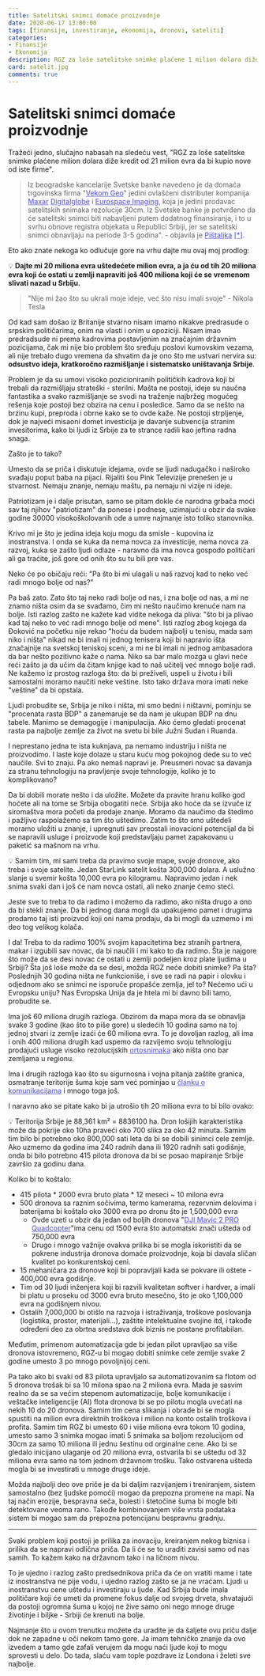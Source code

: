 ```yaml
---
title: Satelitski snimci domaće proizvodnje
date: 2020-06-17 13:00:00
tags: [finansije, investiranje, ekonomija, dronovi, sateliti]
categories:
- Finansije 
- Ekonomija 
description: RGZ za loše satelitske snimke plaćene 1 milion dolara diže kredit od 21 milion evra da bi kupio nove od iste firme, da li možemo drugačije?
card: satelit.jpg
comments: true
---
```


<style>
    .img-mb-14 { margin-bottom: 14px; }
    a { color: #6463ce; font-weight: 500; }
</style>

# Satelitski snimci domaće proizvodnje

Tražeći jedno, slučajno nabasah na sledeću vest, "RGZ za loše satelitske snimke plaćene milion dolara diže kredit od 21 milion evra da bi kupio nove od iste firme".

> Iz beogradske kancelarije Svetske banke navedeno je da domaća trgovinska firma "[Vekom Geo](http://pretraga2.apr.gov.rs/EnterpriseWebSearchWeb/Details/Details?beid=1042818&rnd=908268687C5C8C01A536879A3A0FB1B3C9FD8868)" jedini ovlašćeni distributer kompanija [Maxar](https://www.maxar.com/) [Digitalglobe](https://www.digitalglobe.com/) i [Eurospace Imaging](https://www.euspaceimaging.com/), koja je jedini prodavac satelitskih snimaka rezolucije 30cm.
> Iz Svetske banke je potvrđeno da će satelitski snimci biti nabavljeni putem dodatnog finansiranja, i to u svrhu obnove registra objekata u Republici Srbiji, jer se satelitski snimci obnavljaju na periode 3-5 godina". - objavila je [Pištaljka](https://pistaljka.rs/home/read/878) [[*]](https://pistaljka.rs/home/read/699
).

Eto ako znate nekoga ko odlučuje gore na vrhu dajte mu ovaj moj prodlog:

💡 **Dajte mi 20 miliona evra uštedećete milion evra, a ja ću od tih 20 miliona evra koji će ostati u zemlji napraviti još 400 miliona koji će se vremenom slivati nazad u Srbiju.**

> "Nije mi žao što su ukrali moje ideje, već što nisu imali svoje" - Nikola Tesla

Od kad sam došao iz Britanije stvarno nisam imamo nikakve predrasude o srpskim političarima, onim na vlasti i onim u opoziciji. Nisam imao predradsude ni prema kadrovima postavljenim na značajnim državnim pozicijama, čak mi nije bio problem što sređuju poslovi kumovskim vezama, ali nije trebalo dugo vremena da shvatim da je ono što me ustvari nervira su: **odsustvo ideja, kratkoročno razmišljanje i sistematsko uništavanja Srbije**.

Problem je da su umovi visoko pozicioniranih političkih kadrova koji bi trebali da razmišljaju strateški - sterilni. Mašta ne postoji, ideje su naučna fantastika a svako razmišljanje se svodi na traženje najbržeg mogućeg rešenja koje postoji bez obzira na cenu i posledice. Samo da se nešto na brzinu kupi, preproda i obrne kako se to ovde kaže. Ne postoji strpljenje, dok je najveći misaoni domet investicija je davanje subvencija stranim invesitorima, kako bi ljudi iz Srbije za te strance radili kao jeftina radna snaga.

Zašto je to tako?

Umesto da se priča i diskutuje idejama, ovde se ljudi nadugačko i naširoko svađaju poput baba na pijaci. Rijaliti šou Pink Televizije prenešen je u stvarnost. Nemaju znanje, nemaju maštu, pa nemaju ni vizije ni ideje.

Patriotizam je i dalje prisutan, samo se pitam dokle će narodna grbača moći sav taj njihov "patriotizam" da ponese i podnese, uzimajući u obzir da svake godine 30000 visokoškolovanih ode a umre najmanje isto toliko stanovnika.

Krivo mi je što je jedina ideja koju mogu da smisle - kupovina iz inostranstva. I onda se kuka da nema novca za investicije, nema novca za razvoj, kuka se zašto ljudi odlaze - naravno da ima novca gospodo političari ali ga traćite, još gore od onih što su tu bili pre vas.

Neko će po običaju reći: "Pa što bi mi ulagali u naš razvoj kad to neko već radi mnogo bolje od nas?"

Pa baš zato. Zato što taj neko radi bolje od nas, i zna bolje od nas, a mi ne znamo ništa osim da se svađamo, čim mi nešto naučimo krenuće nam na bolje.
Isti razlog zašto ne kažete kad vidite nekoga da pliva: "što bi ja plivao kad taj neko to već radi mnogo bolje od mene". Isti razlog zbog kojega da Đoković na početku nije rekao "hoću da budem najbolji u tenisu, mada sam niko i ništa" nikad ne bi imali ni jednog tenisera koji bi napravio išta značajnije na svetskoj teniskoj sceni, a mi ne bi imali ni jednog ambasadora da bar nešto pozitivno kaže o nama. Niko sa bar malo mozga u glavi neće reći zašto ja da učim da čitam knjige kad to naš učitelj već mnogo bolje radi. Ne kažemo iz prostog razloga što: da bi preživeli, uspeli u životu i bili samostalni moramo naučiti neke veštine. Isto tako država mora imati neke "veštine" da bi opstala.

Ljudi probudite se, Srbija je niko i ništa, mi smo bedni i ništavni, pominju se "procenata rasta BDP" a zanemaruje se da nam je ukupan BDP na dnu tabele. Manimo se demagogije i manipulacija. Ako ćemo gledati procenat rasta pa najbolje zemlje za život na svetu bi bile Južni Sudan i Ruanda.

I neprestano jedna te ista kuknjava, pa nemamo industriju i ništa ne proizvodimo. I laste koje dolaze u staru kuću mog pokojnog dede su to već naučile. Svi to znaju. Pa ako nemaš napravi je. Preusmeri novac sa davanja za stranu tehnologiju na pravljenje svoje tehnologije, koliko je to komplikovano?

Da bi dobili morate nešto i da uložite. Možete da pravite hranu koliko god hoćete ali na tome se Srbija obogatiti neće. Srbija ako hoće da se izvuče iz siromaštva mora početi da prodaje znanje. Moramo da naučimo da štedimo i pažljivo raspolažemo sa tim što uštedimo. Zatim to što smo uštedeli moramo uložiti u znanje, i upregnuti sav preostali inovacioni potencijal da bi se napravili usluge i proizvode koji predstavljaju pamet zapakovanu u paketić sa mašnom na vrhu.

💡 Samim tim, mi sami treba da pravimo svoje mape, svoje dronove, ako treba i svoje satelite. Jedan StarLink satelit košta 300,000 dolara. A uslužno slanje u svemir košta 10,000 evra po kilogramu. Napravimo jedan i nek snima svaki dan i još će nam novca ostati, ali neko znanje ćemo steći.

Jeste sve to treba to da radimo i možemo da radimo, ako ništa drugo a ono da bi stekli znanje. Da bi jednog dana mogli da upakujemo pamet i drugima prodamo taj isti proizvod koji oni nama prodaju, da bi mogli da uzmemo i mi deo tog velikog kolača.

I da! Treba to da radimo 100% svojim kapacitetima bez stranih partnera, makar i izgubili sav novac, da bi naučili i mi kako to da radimo. 
Šta je najgore što može da se desi novac će ostati u zemlji podeljen kroz plate ljudima u Srbiji? Šta još loše može da se desi, možda RGZ neće dobiti snimke? Pa šta? Poslednjih 30 godina ništa ne funkcioniše, i sve se radi na papir i olovku i odjednom ako se snimci ne isporuče propašće zemlja, jel to? Nećemo ući u Evropsku uniju? Nas Evropska Unija da je htela mi bi davno bili tamo, probudite se.

Ima još 60 miliona drugih razloga. Obzirom da mapa mora da se obnavlja svake 3 godine (kao što to piše gore) u sledećih 10 godina samo na toj jednoj stvari iz zemlje izaći će 60 miliona evra. To je dovoljan razlog, ali ima i onih 400 miliona drugih kad uspemo da razvijemo svoju tehnologiju prodajući usluge visoko rezolucijskih [ortosnimaka](https://sr.wikipedia.org/wiki/%D0%9E%D1%80%D1%82%D0%BE%D1%81%D0%BD%D0%B8%D0%BC%D0%B0%D0%BA) ako ništa ono bar zemljama u regionu.

Ima i drugih razloga kao što su sigurnosna i vojna pitanja zaštite granica, osmatranje teritorije šuma koje sam već pominjao u [članku o komunikacijama](/articles/11-telekomunikaciona-mreza/#Bezbednost) i mnogo toga još.

I naravno ako se pitate kako bi ja utrošio tih 20 miliona evra to bi bilo ovako:

💡 Teritorija Srbije je 88,361 km² = 8836100 ha. Dron lošijih karakteristika može da pokrije oko 10ha praveći oko 700 slika za oko 42 minuta.
Samim tim bilo bi potrebno oko 800,000 sati leta da bi se dobili sinimci cele zemlje. Ako uzmemo da godina ima 240 radnih dana ili 1920 radnih sati godišnje, onda bi bilo potrebno 415 pilota dronova da bi se posao mapiranje Srbije završio za godinu dana.

Koliko bi to koštalo:
- 415 pilota * 2000 evra bruto plata * 12 meseci ~ 10 milona evra
- 500 dronova sa raznim sočivima, termo kamerama, rezervnim delovima i baterijama bi koštalo oko 3000 evra po dronu što je 1,500,000 evra
    - Ovde uzeti u obzir da jedan od boljih dronova "[DJI Mavic 2 PRO Quadcopter](https://dronerush.com/product/dji-mavic-2-pro/)"ima cenu od 1500 evra što automatski znači ušteda od 750,000 evra
    - Drugo i mnogo važnije ovakva prilika bi se mogla iskoristiti da se pokrene industrija dronova domaće proizvodnje, koja bi davala sličan kvalitet po konkurentskoj ceni.
- 15 mehaničara za dronove koji bi popravljali kada se pokvare ili oštete - 400,000 evra godišnje.
- Tim od 30 ljudi inženjera koji bi razvili kvalitetan softver i hardver, a imali bi platu u proseku od 3000 evra bruto mesečno, što je oko 1,100,000 evra na godišnjem nivou.
- Ostalih 7,000,000 bi otišlo na razvoja i istraživanja, troškove poslovanja (logistika, prostor, materijali...),  zaštite intelektualne svojine itd, i takođe određeni deo za obrtna sredstava dok biznis ne postane profitabilan.

Međutim, primenom automatizacija gde bi jedan pilot upravljao sa više dronova istovremeno, RGZ-u bi mogao dobiti snimke cele zemlje svake 2 godine umesto 3 po mnogo povoljnijoj ceni. 

Pa tako ako bi svaki od 83 pilota upravljalo sa automatizovanim sa flotom od 5 dronova trošak bi sa 10 milona spao na 2 miliona evra. Mada je sasvim realno da se sa većim stepenom automatizacije, bolje komunikacije i veštačke inteligencije (AI) flota dronova bi se po pilotu mogla uvećati na nekih 10 do 20 dronova. Samim tim cena slikanja i obrade bi se mogla spustiti na milion evra direktnih troškova i milion na konto ostalih troškova i profita. Samim tim RGZ bi umesto 60 i više miliona evra tokom 10 godina, umesto samo 3 snimka mogao imati 5 snimaka sa boljom rezolucijom od 30cm za samo 10 miliona ili jednu šestinu od orginalne cene. Ako bi se gledalo inicijano ulaganje od 20 miliona evra, ostvarila bi se uštedu od 32 miliona evra samo na tom jednom državnom trošku. Tako ostvarena ušteda mogla bi se investirati u mnoge druge ideje. 

Možda najbolji deo ove priče je da bi daljim razvijanjem i treniranjem, sistem samostalno (bez ljudske pomoći) mogao da prepozna promene na mapi. Na taj način erozije, bespravna seča, bolesti i štetočine šuma bi mogle biti detektovane veoma rano. Takođe kombinovanjem više vrsta podataka sistem bi mogao sam da prepozna potencijanu bespravnu gradnju.

---

Svaki problem koji postoji je prilika za inovaciju, kreiranjem nekog biznisa i prilika da se napravi odlična priča. Da li će se to uraditi zavisi samo od nas samih. To kažem kako na državnom tako i na ličnom nivou.

To je ujedno i razlog zašto predsednikova priča da će on vratiti mame i tate iz inostranstva ne pije vodu, i ujedno razlog zašto se ja ne vraćam. Ljudi u inostranstvu cene uštedu i investiraju u ljude. Kad Srbija bude imala političare koji će umeti da promene fokus dalje od svojeg drveta, shvatajući da postoji ogromna šuma u kojoj ne žive samo oni nego mnoge druge životinje i biljke - Srbiji će krenuti na bolje. 

Najmanje što u ovom trenutku možete da uradite je da šaljete ovu priču dalje dok ne zapadne u oči nekom tamo gore. Ja imam tehničko znanje da ovo izvedem a tamo gde zafali verujem da mogu naći ljude koji to mogu sprovesti u delo.
Do tada, slaću vam tople pozdrave iz Londona i želeti sve najbolje. 
